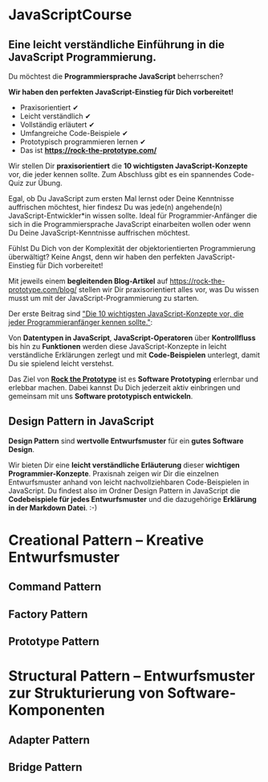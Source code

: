 # JavaScriptCourse

## Eine leicht verständliche Einführung in die JavaScript Programmierung.

Du möchtest die **Programmiersprache JavaScript** beherrschen? 

**Wir haben den perfekten JavaScript-Einstieg für Dich vorbereitet!** 

- Praxisorientiert ✔
- Leicht verständlich ✔
- Vollständig erläutert ✔
- Umfangreiche Code-Beispiele ✔
- Prototypisch programmieren lernen ✔
- Das ist **https://rock-the-prototype.com/**

Wir stellen Dir **praxisorientiert** die **10 wichtigsten JavaScript-Konzepte** vor, die jeder kennen sollte. 
Zum Abschluss gibt es ein spannendes Code-Quiz zur Übung.

Egal, ob Du JavaScript zum ersten Mal lernst oder Deine Kenntnisse auffrischen möchtest, hier findesz Du was jede(n) angehende(n) JavaScript-Entwickler*in wissen sollte.
Ideal für Programmier-Anfänger die sich in die Programmiersprache JavaScript einarbeiten wollen oder wenn Du Deine JavaScript-Kenntnisse auffrischen möchtest.

Fühlst Du Dich von der Komplexität der objektorientierten Programmierung überwältigt? Keine Angst, denn wir haben den perfekten JavaScript-Einstieg für Dich vorbereitet!

Mit jeweils einem **begleitenden Blog-Artikel** auf https://rock-the-prototype.com/blog/ stellen wir Dir praxisorientiert alles vor, was Du wissen musst um mit der JavaScript-Programmierung zu starten.

Der erste Beitrag sind ["Die 10 wichtigsten JavaScript-Konzepte vor, die jeder Programmieranfänger kennen sollte."](https://rock-the-prototype.com/programmieren-lernen/10-unverzichtbare-javascript-konzepte-die-jeder-programmier-anfaenger-kennen-sollte/ ):

Von **Datentypen in JavaScript**, **JavaScript-Operatoren** über **Kontrollfluss** bis hin zu **Funktionen** werden diese JavaScript-Konzepte in leicht verständliche Erklärungen zerlegt und mit **Code-Beispielen** unterlegt, damit Du sie spielend leicht verstehst.

Das Ziel von **[Rock the Prototype](https://rock-the-prototype.com/)** ist es **Software Prototyping** erlernbar und erlebbar machen.
Dabei kannst Du Dich jederzeit aktiv einbringen und gemeinsam mit uns **Software prototypisch entwickeln**.

## Design Pattern in JavaScript

**Design Pattern** sind **wertvolle Entwurfsmuster** für ein **gutes Software Design**.

Wir bieten Dir eine **leicht verständliche Erläuterung** dieser **wichtigen Programmier-Konzepte**. Praxisnah zeigen wir Dir die einzelnen Entwurfsmuster anhand von leicht nachvollziehbaren Code-Beispielen in JavaScript. 
Du findest also im Ordner Design Pattern in JavaScript die **Codebeispiele für jedes Entwurfsmuster** und die dazugehörige **Erklärung in der Markdown Datei**. :-) 

# Creational Pattern – Kreative Entwurfsmuster

## Command Pattern

## Factory Pattern 

## Prototype Pattern

# Structural Pattern – Entwurfsmuster zur Strukturierung von Software-Komponenten

## Adapter Pattern 

## Bridge Pattern 